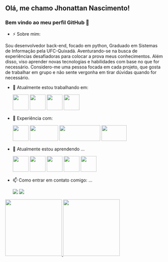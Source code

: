 <link rel="stylesheet" href="https://cdn.jsdelivr.net/gh/devicons/devicon@v2.15.1/devicon.min.css">
          
## Olá, me chamo Jhonattan Nascimento! 
### Bem vindo ao meu perfil GitHub 👋
- ⚡ Sobre mim:

Sou desenvolvedor back-end, focado em python, Graduado em Sistemas de Informação pela UFC-Quixadá. Aventurando-se na busca de experiências desafiadoras para colocar a prova meus conhecimentos. Além disso, viso aprender novas tecnologias e habilidades com base no que for necessário. Considero-me uma pessoa focada em cada projeto, que gosta de trabalhar em grupo e não sente vergonha em tirar dúvidas quando for necessário.

- 🔭 Atualmente estou trabalhando em:
          
    <img height=50 width=50 src="https://cdn.jsdelivr.net/gh/devicons/devicon/icons/python/python-original-wordmark.svg" /> <img height=50 width=50 src="https://cdn.jsdelivr.net/gh/devicons/devicon/icons/fastapi/fastapi-original-wordmark.svg" /> <img height=50 width=50 src="https://cdn.jsdelivr.net/gh/devicons/devicon/icons/postgresql/postgresql-original-wordmark.svg" /> <img height=50 width=50 src="https://cdn.jsdelivr.net/gh/devicons/devicon/icons/docker/docker-original-wordmark.svg" />

- 💬 Experiência com:

     <img height=50 width=50 src="https://cdn.jsdelivr.net/gh/devicons/devicon/icons/python/python-original-wordmark.svg" /> <img height=50 width=90 src="https://images.g2crowd.com/uploads/product/image/social_landscape/social_landscape_4c90301bc925592ec131471cf70b793b/rasa.png" /> <img height=50 width=130 src="https://www.cryt.ie/wp-content/uploads/2020/03/scrapy.png" /> <img height=50 width=80 src="https://upload.wikimedia.org/wikipedia/commons/thumb/0/03/Apache_Jena_logo.svg/1200px-Apache_Jena_logo.svg.png" />
          
- 🌱 Atualmente estou aprendendo ...
          
     <img height=50 width=50  src="https://cdn.jsdelivr.net/gh/devicons/devicon/icons/fastapi/fastapi-original-wordmark.svg" /> <img height=50 width=50 src="https://cdn.jsdelivr.net/gh/devicons/devicon/icons/flask/flask-original-wordmark.svg" /> <img height=50 width=50 src="https://cdn.jsdelivr.net/gh/devicons/devicon/icons/javascript/javascript-original.svg" /> <img height=50 width=50 src="https://cdn.jsdelivr.net/gh/devicons/devicon/icons/nodejs/nodejs-original-wordmark.svg" /> <img height=50 width=50 src="https://cdn.jsdelivr.net/gh/devicons/devicon/icons/docker/docker-original-wordmark.svg" />

- 📫 Como entrar em contato comigo: ...
          <div>
          <a href = "jhonattan.nascimento.barbosa@gmail.com"><img src="https://img.shields.io/badge/Gmail-D14836?style=for-the-badge&logo=gmail&logoColor=white" target="_blank"></a>
          <a href="https://www.linkedin.com/in/jhonattan-nascimento-barbosa/" target="_blank"><img src="https://img.shields.io/badge/-LinkedIn-%230077B5?style=for-the-badge&logo=linkedin&logoColor=white" target="_blank"></a>   
          </div>

<div>
<a href="https://github.com/jhonattan31">
<img height="180em" src="https://github-readme-stats.vercel.app/api/top-langs/?username=jhonattan31&layout=compact&langs_count=7&theme=dracula"/>
<img height="180em" src="https://github-readme-stats.vercel.app/api?username=jhonattan31&show_icons=true&theme=dracula&include_all_commits=true&count_private=true"/>
</div>
